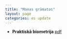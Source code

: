 ```yaml
---
title: "Manas grāmatas"
layout: page
categories: es update
---
```


* **Praktiskā biometrija** [pdf](../gramatas/praktiska_biometrija/index.html)